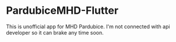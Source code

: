 # PardubiceMHD-Flutter
This is unofficial app for MHD Pardubice. I'm not connected with api developer so it can brake any time soon.
